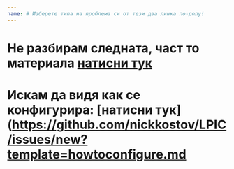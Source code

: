 ```yaml
---
name: # Изберете типа на проблема си от тези два линка по-долу!
---
```


# Не разбирам следната, част то материала [натисни тук](https://github.com/nickkostov/LPIC/issues/new?template=questions.md)


# Искам да видя как се конфигурира: [натисни тук](https://github.com/nickkostov/LPIC/issues/new?template=howtoconfigure.md
